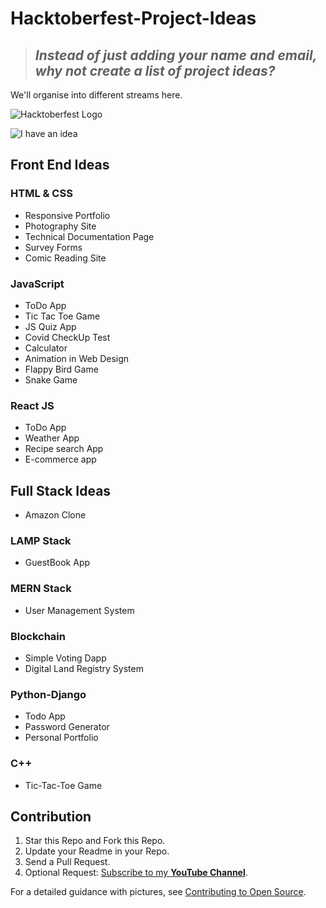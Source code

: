 # Hacktoberfest-Project-Ideas

> ## *Instead of just adding your name and email, why not create a list of project ideas?*

We'll organise into different streams here.

![Hacktoberfest Logo](./hacktoberfest.webp)

![I have an idea](https://i.imgur.com/rEXOauT.png)

## Front End Ideas

### HTML & CSS

* Responsive Portfolio
* Photography Site
* Technical Documentation Page
* Survey Forms
* Comic Reading Site

### JavaScript

* ToDo App
* Tic Tac Toe Game
* JS Quiz App
* Covid CheckUp Test
* Calculator
* Animation in Web Design
* Flappy Bird Game
* Snake Game

### React JS

* ToDo App
* Weather App
* Recipe search App
* E-commerce app

## Full Stack Ideas

* Amazon Clone

### LAMP Stack

* GuestBook App

### MERN Stack

* User Management System

### Blockchain

* Simple Voting Dapp
* Digital Land Registry System

### Python-Django

* Todo App
* Password Generator
* Personal Portfolio

### C++

* Tic-Tac-Toe Game

## Contribution

1. Star this Repo and Fork this Repo.
2. Update your Readme in your Repo.
3. Send a Pull Request.
4. Optional Request: [Subscribe to my **YouTube Channel**](https://www.youtube.com/praveenscience?sub_confirmation=1).

For a detailed guidance with pictures, see [Contributing to Open Source](https://github.com/CatsInTech/Rezume/blob/master/CONTRIBUTING.md).
